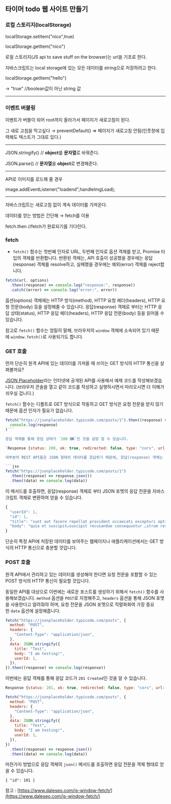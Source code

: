 ## 타이머 todo 웹 사이트 만들기

### 로컬 스토리지(localStorage)

localStorage.setItem("nico",true)

localStorage.getItem("nico")

로컬 스토리지(JS api to save stuff on the browser)는 url을 기초로 한다.

자바스크립트는 local storage에 있는 모든 데이터를 string으로 저장하려고 한다.

localStorage.getItem("hello")

→ "true" //boolean값이 아닌 string 값

---

### 이벤트 버블링

이벤트가 버블이 되어 root까지 올라가서 페이지가 새로고침이 된다.

그 새로 고침을 막고싶다 → preventDefault() ⇒ 페이지가 새로고침 안됨(인풋창에 입력해도 텍스트가 그대로 있다.)

---

JSON.stringify() // **object**를 **문자열**로 바꿔준다.

JSON.parse() // **문자열**을 **object**로 변경해준다.

---

API로 이미지를 로드해 줄 경우

image.addEventListener("loadend",handleImgLoad);

---

자바스크립트는 새로고침 없이 계속 데이터를 가져온다.

데이터를 얻는 방법은 간단해 → fetch를 이용

fetch.then //fetch가 완료되기를 기다린다.

### fetch

- `fetch()` 함수는 첫번째 인자로 URL, 두번째 인자로 옵션 객체를 받고, Promise 타입의 객체를 반환합니다. 반환된 객체는, API 호출이 성공했을 경우에는 응답(response) 객체를 resolve하고, 실패했을 경우에는 예외(error) 객체를 reject합니다.

```jsx
fetch(url, options)
  .then((response) => console.log("response:", response))
  .catch((error) => console.log("error:", error))
```

옵션(options) 객체에는 HTTP 방식(method), HTTP 요청 헤더(headers), HTTP 요청 전문(body) 등을 설정해줄 수 있습니다. 응답(response) 객체로 부터는 HTTP 응답 상태(status), HTTP 응답 헤더(headers), HTTP 응답 전문(body) 등을 읽어올 수 있습니다.

참고로 `fetch()` 함수는 엄밀히 말해, 브라우저의 `window` 객체에 소속되어 있기 때문에 `window.fetch()`로 사용되기도 합니다.

### **GET 호출**

먼저 단순히 원격 API에 있는 데이터를 가져올 때 쓰이는 GET 방식의 HTTP 통신을 살펴볼까요?

[JSON Placeholder](https://jsonplaceholder.typicode.com/)라는 인터넷에 공개된 API를 사용해서 예제 코드를 작성해보겠습니다. (브라우저 콘솔을 열고 같이 코드를 작성하고 실행하시면서 따라오시면 더 이해가 쉬우실 겁니다.)

`fetch()` 함수는 디폴트로 GET 방식으로 작동하고 GET 방식은 요청 전문을 받지 않기 때문에 옵션 인자가 필요가 없습니다.

```jsx
fetch("https://jsonplaceholder.typicode.com/posts/1").then((response) =>
  console.log(response)
)```

응답 객체를 통해 응답 상태가 `200 OK`인 것을 금방 알 수 있습니다.

`Response {status: 200, ok: true, redirected: false, type: "cors", url: "https://jsonplaceholder.typicode.com/posts/1", …}`

대부분의 REST API들은 JSON 형태의 데이터를 응답하기 때문에, 응답(response) 객체는 `json()` 메서드를 제공합니다.

```jsx
fetch("https://jsonplaceholder.typicode.com/posts/1")
  .then((response) => response.json())
  .then((data) => console.log(data))
```

이 메서드를 호출하면, 응답(response) 객체로 부터 JSON 포멧의 응답 전문을 자바스크립트 객체로 변환하여 얻을 수 있습니다.

```jsx
{
  "userId": 1,
  "id": 1,
  "title": "sunt aut facere repellat provident occaecati excepturi optio reprehenderit",
  "body": "quia et suscipit↵suscipit recusandae consequuntur …strum rerum est autem sunt rem eveniet architecto"
}
```

단순히 특정 API에 저장된 데이터를 보여주는 웹페이지나 애플리케이션에서는 GET 방식의 HTTP 통신으로 충분할 것입니다.

### **POST 호출**

원격 API에서 관리하고 있는 데이터를 생성해야 한다면 요청 전문을 포함할 수 있는 POST 방식의 HTTP 통신이 필요할 것입니다.

동일한 API를 대상으로 이번에는 새로운 포스트를 생성하기 위해서 `fetch()` 함수를 사용해보겠습니다. `method` 옵션을 `POST`로 지정해주고, `headers` 옵션을 통해 JSON 포멧을 사용한다고 알려줘야 하며, 요청 전문을 JSON 포멧으로 직렬화화여 가장 중요한 `data` 옵션에 설정해줍니다.

```jsx
fetch("https://jsonplaceholder.typicode.com/posts", {
  method: "POST",
  headers: {
    "Content-Type": "application/json",
  },
  data: JSON.stringify({
    title: "Test",
    body: "I am testing!",
    userId: 1,
  }),
}).then((response) => console.log(response))
```

이번에는 응답 객체를 통해 응답 코드가 `201 Created`인 것을 알 수 있습니다.

```jsx
Response {status: 201, ok: true, redirected: false, type: "cors", url: "https://jsonplaceholder.typicode.com/posts", …}
```

```jsx
fetch("https://jsonplaceholder.typicode.com/posts", {
  method: "POST",
  headers: {
    "Content-Type": "application/json",
  },
  data: JSON.stringify({
    title: "Test",
    body: "I am testing!",
    userId: 1,
  }),
})
  .then((response) => response.json())
  .then((data) => console.log(data))
```

마찬가지 방법으로 응답 객체의 `json()` 메서드를 호출하면 응답 전문을 객체 형태로 얻을 수 있습니다.

`{
  "id": 101
}`

참고 : [https://www.daleseo.com/js-window-fetch/](https://www.daleseo.com/js-window-fetch/)
